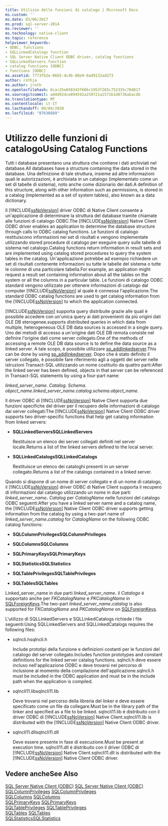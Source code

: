 ```yaml
---
title: Utilizzo delle funzioni di catalogo | Microsoft Docs
ms.custom: ''
ms.date: 03/06/2017
ms.prod: sql-server-2014
ms.reviewer: ''
ms.technology: native-client
ms.topic: reference
helpviewer_keywords:
- ODBC, functions
- SQLLinkedCatalogs function
- SQL Server Native Client ODBC driver, catalog functions
- SQLLinkedServers function
- catalog functions [ODBC]
- functions [ODBC]
ms.assetid: 7773fb2e-06b5-4c4b-88e9-0ad9132ad273
author: rothja
ms.author: jroth
ms.openlocfilehash: 6cac35e658343f606c1953f265c752335c70d81f
ms.sourcegitcommit: ad4d92dce894592a259721a1571b1d8736abacdb
ms.translationtype: MT
ms.contentlocale: it-IT
ms.lasthandoff: 08/04/2020
ms.locfileid: "87636689"
---
```

# <a name="using-catalog-functions"></a><span data-ttu-id="a0d8f-102">Utilizzo delle funzioni di catalogo</span><span class="sxs-lookup"><span data-stu-id="a0d8f-102">Using Catalog Functions</span></span>
  <span data-ttu-id="a0d8f-103">Tutti i database presentano una struttura che contiene i dati archiviati nel database.</span><span class="sxs-lookup"><span data-stu-id="a0d8f-103">All databases have a structure containing the data stored in the database.</span></span> <span data-ttu-id="a0d8f-104">Una definizione di tale struttura, insieme ad altre informazioni quali le autorizzazioni, è archiviata in un catalogo (implementato come un set di tabelle di sistema), noto anche come dizionario dei dati.</span><span class="sxs-lookup"><span data-stu-id="a0d8f-104">A definition of this structure, along with other information such as permissions, is stored in a catalog (implemented as a set of system tables), also known as a data dictionary.</span></span>  
  
 <span data-ttu-id="a0d8f-105">Il [!INCLUDE[ssNoVersion](../../../includes/ssnoversion-md.md)] driver ODBC di Native Client consente a un'applicazione di determinare la struttura del database tramite chiamate alle funzioni di catalogo ODBC.</span><span class="sxs-lookup"><span data-stu-id="a0d8f-105">The [!INCLUDE[ssNoVersion](../../../includes/ssnoversion-md.md)] Native Client ODBC driver enables an application to determine the database structure through calls to ODBC catalog functions.</span></span> <span data-ttu-id="a0d8f-106">Le funzioni di catalogo restituiscono informazioni nei set di risultati e vengono implementate utilizzando stored procedure di catalogo per eseguire query sulle tabelle di sistema nel catalogo.</span><span class="sxs-lookup"><span data-stu-id="a0d8f-106">Catalog functions return information in result sets and are implemented using catalog stored procedures to query the system tables in the catalog.</span></span> <span data-ttu-id="a0d8f-107">Un'applicazione potrebbe ad esempio richiedere un set di risultati contenente informazioni su tutte le tabelle del sistema o tutte le colonne di una particolare tabella.</span><span class="sxs-lookup"><span data-stu-id="a0d8f-107">For example, an application might request a result set containing information about all the tables on the system or all the columns in a particular table.</span></span> <span data-ttu-id="a0d8f-108">Le funzioni di catalogo ODBC standard vengono utilizzate per ottenere informazioni di catalogo dal computer [!INCLUDE[ssNoVersion](../../../includes/ssnoversion-md.md)] al quale è connessa l'applicazione.</span><span class="sxs-lookup"><span data-stu-id="a0d8f-108">The standard ODBC catalog functions are used to get catalog information from the [!INCLUDE[ssNoVersion](../../../includes/ssnoversion-md.md)] to which the application connected.</span></span>  
  
 [!INCLUDE[ssNoVersion](../../../includes/ssnoversion-md.md)] <span data-ttu-id="a0d8f-109">supporta query distribuite grazie alle quali è possibile accedere con un'unica query ai dati provenienti da più origini dati OLE DB eterogenee.</span><span class="sxs-lookup"><span data-stu-id="a0d8f-109">supports distributed queries in which data from multiple, heterogeneous OLE DB data sources is accessed in a single query.</span></span> <span data-ttu-id="a0d8f-110">Uno dei metodi di accesso a un'origine dati OLE DB remota consiste nel definire l'origine dati come server collegato.</span><span class="sxs-lookup"><span data-stu-id="a0d8f-110">One of the methods of accessing a remote OLE DB data source is to define the data source as a linked server.</span></span> <span data-ttu-id="a0d8f-111">A tale scopo, è possibile utilizzare [sp_addlinkedserver](/sql/relational-databases/system-stored-procedures/sp-addlinkedserver-transact-sql).</span><span class="sxs-lookup"><span data-stu-id="a0d8f-111">This can be done by using [sp_addlinkedserver](/sql/relational-databases/system-stored-procedures/sp-addlinkedserver-transact-sql).</span></span> <span data-ttu-id="a0d8f-112">Dopo che è stato definito il server collegato, è possibile fare riferimento agli a oggetti del server nelle istruzioni Transact-SQL utilizzando un nome costituito da quattro parti:</span><span class="sxs-lookup"><span data-stu-id="a0d8f-112">After the linked server has been defined, objects in that server can be referenced in Transact-SQL statements by using a four-part name:</span></span>  
  
 <span data-ttu-id="a0d8f-113">*linked_server_name. Catalog. Schema. object_name*.</span><span class="sxs-lookup"><span data-stu-id="a0d8f-113">*linked_server_name.catalog.schema.object_name*.</span></span>  
  
 <span data-ttu-id="a0d8f-114">Il driver ODBC di [!INCLUDE[ssNoVersion](../../../includes/ssnoversion-md.md)] Native Client supporta due funzioni specifiche del driver per il recupero delle informazioni di catalogo dai server collegati:</span><span class="sxs-lookup"><span data-stu-id="a0d8f-114">The [!INCLUDE[ssNoVersion](../../../includes/ssnoversion-md.md)] Native Client ODBC driver supports two driver-specific functions that help get catalog information from linked servers:</span></span>  
  
-   <span data-ttu-id="a0d8f-115">**SQLLinkedServers**</span><span class="sxs-lookup"><span data-stu-id="a0d8f-115">**SQLLinkedServers**</span></span>  
  
     <span data-ttu-id="a0d8f-116">Restituisce un elenco dei server collegati definiti nel server locale.</span><span class="sxs-lookup"><span data-stu-id="a0d8f-116">Returns a list of the linked servers defined to the local server.</span></span>  
  
-   <span data-ttu-id="a0d8f-117">**SQLLinkedCatalogs**</span><span class="sxs-lookup"><span data-stu-id="a0d8f-117">**SQLLinkedCatalogs**</span></span>  
  
     <span data-ttu-id="a0d8f-118">Restituisce un elenco dei cataloghi presenti in un server collegato.</span><span class="sxs-lookup"><span data-stu-id="a0d8f-118">Returns a list of the catalogs contained in a linked server.</span></span>  
  
 <span data-ttu-id="a0d8f-119">Quando si dispone di un nome di server collegato e di un nome di catalogo, il [!INCLUDE[ssNoVersion](../../../includes/ssnoversion-md.md)] driver ODBC di Native Client supporta il recupero di informazioni dal catalogo utilizzando un nome in due parti _linked_server_name_**.** _Catalog_ per *CatalogName* nelle funzioni del catalogo ODBC seguenti:</span><span class="sxs-lookup"><span data-stu-id="a0d8f-119">After you have a linked server name and a catalog name, the [!INCLUDE[ssNoVersion](../../../includes/ssnoversion-md.md)] Native Client ODBC driver supports getting information from the catalog by using a two-part name of _linked_server_name_**.**_catalog_ for *CatalogName* on the following ODBC catalog functions:</span></span>  
  
-   <span data-ttu-id="a0d8f-120">**SQLColumnPrivileges**</span><span class="sxs-lookup"><span data-stu-id="a0d8f-120">**SQLColumnPrivileges**</span></span>  
  
-   <span data-ttu-id="a0d8f-121">**SQLColumns**</span><span class="sxs-lookup"><span data-stu-id="a0d8f-121">**SQLColumns**</span></span>  
  
-   <span data-ttu-id="a0d8f-122">**SQLPrimaryKeys**</span><span class="sxs-lookup"><span data-stu-id="a0d8f-122">**SQLPrimaryKeys**</span></span>  
  
-   <span data-ttu-id="a0d8f-123">**SQLStatistics**</span><span class="sxs-lookup"><span data-stu-id="a0d8f-123">**SQLStatistics**</span></span>  
  
-   <span data-ttu-id="a0d8f-124">**SQLTablePrivileges**</span><span class="sxs-lookup"><span data-stu-id="a0d8f-124">**SQLTablePrivileges**</span></span>  
  
-   <span data-ttu-id="a0d8f-125">**SQLTables**</span><span class="sxs-lookup"><span data-stu-id="a0d8f-125">**SQLTables**</span></span>  
  
 <span data-ttu-id="a0d8f-126">Linked_server_name in due parti _linked_server_name_**.** il _Catalogo_ è supportato anche per *FKCatalogName* e *PKCatalogName* in [SQLForeignKeys](../../native-client-odbc-api/sqlforeignkeys.md).</span><span class="sxs-lookup"><span data-stu-id="a0d8f-126">The two-part _linked_server_name_**.**_catalog_ is also supported for *FKCatalogName* and *PKCatalogName* on [SQLForeignKeys](../../native-client-odbc-api/sqlforeignkeys.md).</span></span>  
  
 <span data-ttu-id="a0d8f-127">L'utilizzo di SQLLinkedServers e SQLLinkedCatalogs richiede i file seguenti:</span><span class="sxs-lookup"><span data-stu-id="a0d8f-127">Using SQLLinkedServers and SQLLinkedCatalogs requires the following files:</span></span>  
  
-   <span data-ttu-id="a0d8f-128">sqlncli.h</span><span class="sxs-lookup"><span data-stu-id="a0d8f-128">sqlncli.h</span></span>  
  
     <span data-ttu-id="a0d8f-129">Include prototipi della funzione e definizioni costanti per le funzioni del catalogo del server collegato.</span><span class="sxs-lookup"><span data-stu-id="a0d8f-129">Includes function prototypes and constant definitions for the linked server catalog functions.</span></span> <span data-ttu-id="a0d8f-130">sqlncli.h deve essere incluso nell'applicazione ODBC e deve trovarsi nel percorso di inclusione al momento della compilazione dell'applicazione.</span><span class="sxs-lookup"><span data-stu-id="a0d8f-130">sqlncli.h must be included in the ODBC application and must be in the include path when the application is compiled.</span></span>  
  
-   <span data-ttu-id="a0d8f-131">sqlncli11.lib</span><span class="sxs-lookup"><span data-stu-id="a0d8f-131">sqlncli11.lib</span></span>  
  
     <span data-ttu-id="a0d8f-132">Deve trovarsi nel percorso della libreria del linker e deve essere specificato come un file da collegare.</span><span class="sxs-lookup"><span data-stu-id="a0d8f-132">Must be in the library path of the linker and specified as a file to be linked.</span></span> <span data-ttu-id="a0d8f-133">sqlncli11.lib è distribuito con il driver ODBC di [!INCLUDE[ssNoVersion](../../../includes/ssnoversion-md.md)] Native Client.</span><span class="sxs-lookup"><span data-stu-id="a0d8f-133">sqlncli11.lib is distributed with the [!INCLUDE[ssNoVersion](../../../includes/ssnoversion-md.md)] Native Client ODBC driver.</span></span>  
  
-   <span data-ttu-id="a0d8f-134">sqlncli11.dll</span><span class="sxs-lookup"><span data-stu-id="a0d8f-134">sqlncli11.dll</span></span>  
  
     <span data-ttu-id="a0d8f-135">Deve essere presente in fase di esecuzione.</span><span class="sxs-lookup"><span data-stu-id="a0d8f-135">Must be present at execution time.</span></span> <span data-ttu-id="a0d8f-136">sqlncli11.dll è distribuito con il driver ODBC di [!INCLUDE[ssNoVersion](../../../includes/ssnoversion-md.md)] Native Client.</span><span class="sxs-lookup"><span data-stu-id="a0d8f-136">sqlncli11.dll is distributed with the [!INCLUDE[ssNoVersion](../../../includes/ssnoversion-md.md)] Native Client ODBC driver.</span></span>  
  
## <a name="see-also"></a><span data-ttu-id="a0d8f-137">Vedere anche</span><span class="sxs-lookup"><span data-stu-id="a0d8f-137">See Also</span></span>  
 <span data-ttu-id="a0d8f-138">[SQL Server Native Client &#40;ODBC&#41;](sql-server-native-client-odbc.md) </span><span class="sxs-lookup"><span data-stu-id="a0d8f-138">[SQL Server Native Client &#40;ODBC&#41;](sql-server-native-client-odbc.md) </span></span>  
 <span data-ttu-id="a0d8f-139">[SQLColumnPrivileges](../../native-client-odbc-api/sqlcolumnprivileges.md) </span><span class="sxs-lookup"><span data-stu-id="a0d8f-139">[SQLColumnPrivileges](../../native-client-odbc-api/sqlcolumnprivileges.md) </span></span>  
 <span data-ttu-id="a0d8f-140">[SQLColumns](../../native-client-odbc-api/sqlcolumns.md) </span><span class="sxs-lookup"><span data-stu-id="a0d8f-140">[SQLColumns](../../native-client-odbc-api/sqlcolumns.md) </span></span>  
 <span data-ttu-id="a0d8f-141">[SQLPrimaryKeys](../../native-client-odbc-api/sqlprimarykeys.md) </span><span class="sxs-lookup"><span data-stu-id="a0d8f-141">[SQLPrimaryKeys](../../native-client-odbc-api/sqlprimarykeys.md) </span></span>  
 <span data-ttu-id="a0d8f-142">[SQLTablePrivileges](../../native-client-odbc-api/sqltableprivileges.md) </span><span class="sxs-lookup"><span data-stu-id="a0d8f-142">[SQLTablePrivileges](../../native-client-odbc-api/sqltableprivileges.md) </span></span>  
 <span data-ttu-id="a0d8f-143">[SQLTables](../../native-client-odbc-api/sqltables.md) </span><span class="sxs-lookup"><span data-stu-id="a0d8f-143">[SQLTables](../../native-client-odbc-api/sqltables.md) </span></span>  
 [<span data-ttu-id="a0d8f-144">SQLStatistics</span><span class="sxs-lookup"><span data-stu-id="a0d8f-144">SQLStatistics</span></span>](../../statistics/statistics.md)  
  
  
